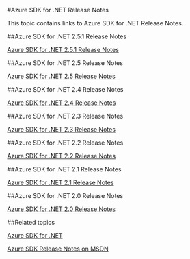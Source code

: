<properties 
	pageTitle="Azure SDK for .NET Release Notes" 
	description="Azure SDK for .NET Release Notes" 
	services="app-service/web" 
	documentationCenter="" 
	authors="Juliako" 
	manager="dwrede" 
	editor=""/>

<tags 
	ms.service="media-services" 
	ms.workload="media" 
	ms.tgt_pltfrm="na" 
	ms.devlang="na" 
	ms.topic="article" 
	ms.date="04/20/2015" 
	ms.author="juliako"/>



#Azure SDK for .NET Release Notes

This topic contains links to Azure SDK for .NET Release Notes. 

##Azure SDK for .NET 2.5.1 Release Notes

[Azure SDK for .NET 2.5.1 Release Notes](app-service-release-notes.md)

##Azure SDK for .NET 2.5 Release Notes

[Azure SDK for .NET 2.5 Release Notes](https://msdn.microsoft.com/library/azure/dn873976.aspx)

##Azure SDK for .NET 2.4 Release Notes

[Azure SDK for .NET 2.4 Release Notes](https://msdn.microsoft.com/library/azure/dn794167.aspx)

##Azure SDK for .NET 2.3 Release Notes

[Azure SDK for .NET 2.3 Release Notes](https://msdn.microsoft.com/library/azure/dn655054.aspx)

##Azure SDK for .NET 2.2 Release Notes

[Azure SDK for .NET 2.2 Release Notes](https://msdn.microsoft.com/library/azure/dn459835.aspx)

##Azure SDK for .NET 2.1 Release Notes

[Azure SDK for .NET 2.1 Release Notes](https://msdn.microsoft.com/library/azure/dn407359.aspx)

##Azure SDK for .NET 2.0 Release Notes

[Azure SDK for .NET 2.0 Release Notes](https://msdn.microsoft.com/library/azure/dn169556.aspx)

##Related topics

[Azure SDK for .NET](http://azure.microsoft.com/downloads/archive-net-downloads/)

[Azure SDK Release Notes on MSDN](https://msdn.microsoft.com/library/azure/dn627519.aspx)